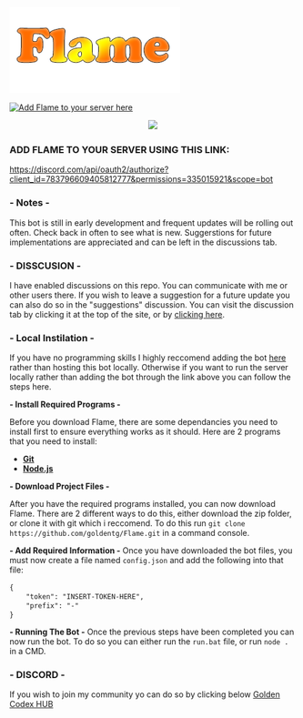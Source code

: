 <img src=".github/Flame.png" width="300" alt="Flame">

[![Add Flame to your server here](https://img.shields.io/badge/Bot-Add%20Flame-brightgreen)](https://discord.com/api/oauth2/authorize?client_id=783796609405812777&permissions=335015921&scope=bot)

<p align="center">
    <a href="https://github.com/goldentg/Flame"><img src="https://cdn.rawgit.com/feross/standard/master/badge.svg"></a>
  <br>
</p>

### ADD FLAME TO YOUR SERVER USING THIS LINK: 
https://discord.com/api/oauth2/authorize?client_id=783796609405812777&permissions=335015921&scope=bot

### - Notes -
This bot is still in early development and frequent updates will be rolling out often. Check back in often to see what is new. Suggerstions for future implementations are appreciated and can be left in the discussions tab.

### - DISSCUSION - 
I have enabled discussions on this repo. You can communicate with me or other users there. If you wish to leave a suggestion for a future update you can also do so in the "suggestions" discussion. You can visit the discussion tab by clicking it at the top of the site, or by [clicking here](https://github.com/goldentg/Flame/discussions).


### - Local Instilation - 
 If you have no programming skills I highly reccomend adding the bot [here](https://discord.com/api/oauth2/authorize?client_id=783796609405812777&permissions=335015921&scope=bot) rather than hosting this bot locally. Otherwise if you want to run the server locally rather than adding the bot through the link above you can follow the steps here. 

**- Install Required Programs -**

Before you download Flame, there are some dependancies you need to install first to ensure everything works as it should. Here are 2 programs that you need to install: 

- [**Git**](https://git-scm.com/downloads)
- [**Node.js**](https://nodejs.org/en/download/current/)

**- Download Project Files -**

After you have the required programs installed,  you can now download Flame. There are 2 different ways to do this, either download the zip folder, or clone it with git which i reccomend. To do this run `git clone https://github.com/goldentg/Flame.git` in a command console. 

**- Add Required Information -**
Once you have downloaded the bot files, you must now create a file named `config.json` and add the following into that file: 
```
{
    "token": "INSERT-TOKEN-HERE",
    "prefix": "-"
}
```
**- Running The Bot -**
Once the previous steps have been completed you can now run the bot. 
To do so you can either run the `run.bat` file, or run `node .` in a CMD.



### - DISCORD - 
If you wish to join my community yo can do so by clicking below
[Golden Codex HUB](https://discord.gg/GZ3xSkd)


